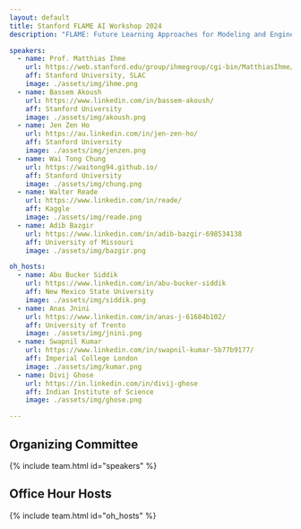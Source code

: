 ```yaml
---
layout: default
title: Stanford FLAME AI Workshop 2024
description: "FLAME: Future Learning Approaches for Modeling and Engineering"

speakers:
  - name: Prof. Matthias Ihme
    url: https://web.stanford.edu/group/ihmegroup/cgi-bin/MatthiasIhme/people/matthias-ihme/
    aff: Stanford University, SLAC 
    image: ./assets/img/ihme.png
  - name: Bassem Akoush
    url: https://www.linkedin.com/in/bassem-akoush/
    aff: Stanford University
    image: ./assets/img/akoush.png
  - name: Jen Zen Ho
    url: https://au.linkedin.com/in/jen-zen-ho/
    aff: Stanford University
    image: ./assets/img/jenzen.png
  - name: Wai Tong Chung
    url: https://waitong94.github.io/
    aff: Stanford University
    image: ./assets/img/chung.png
  - name: Walter Reade
    url: https://www.linkedin.com/in/reade/
    aff: Kaggle
    image: ./assets/img/reade.png
  - name: Adib Bazgir
    url: https://www.linkedin.com/in/adib-bazgir-698534138
    aff: University of Missouri
    image: ./assets/img/bazgir.png

oh_hosts:
  - name: Abu Bucker Siddik
    url: https://www.linkedin.com/in/abu-bucker-siddik
    aff: New Mexico State University
    image: ./assets/img/siddik.png
  - name: Anas Jnini
    url: https://www.linkedin.com/in/anas-j-61684b102/
    aff: University of Trento
    image: ./assets/img/jnini.png
  - name: Swapnil Kumar
    url: https://www.linkedin.com/in/swapnil-kumar-5b77b9177/
    aff: Imperial College London
    image: ./assets/img/kumar.png
  - name: Divij Ghose
    url: https://in.linkedin.com/in/divij-ghose
    aff: Indian Institute of Science
    image: ./assets/img/ghose.png

---
```


## Organizing Committee
{% include team.html id="speakers" %}

## Office Hour Hosts
{% include team.html id="oh_hosts" %}